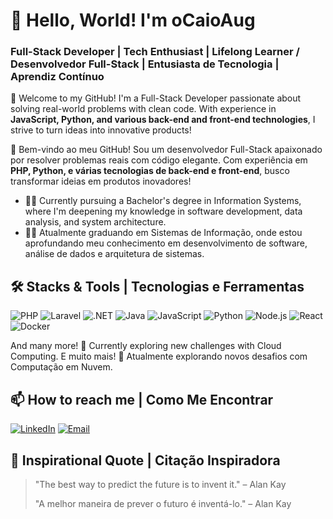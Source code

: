# 👋 Hello, World! I'm oCaioAug
### Full-Stack Developer | Tech Enthusiast | Lifelong Learner / Desenvolvedor Full-Stack | Entusiasta de Tecnologia | Aprendiz Contínuo 

🚀 Welcome to my GitHub! I'm a Full-Stack Developer passionate about solving real-world problems with clean code. With experience in **JavaScript, Python, and various back-end and front-end technologies**, I strive to turn ideas into innovative products!

🚀 Bem-vindo ao meu GitHub! Sou um desenvolvedor Full-Stack apaixonado por resolver problemas reais com código elegante. Com experiência em **PHP, Python, e várias tecnologias de back-end e front-end**, busco transformar ideias em produtos inovadores!

- 👨‍🎓 Currently pursuing a Bachelor's degree in Information Systems, where I'm deepening my knowledge in software development, data analysis, and system architecture.
- 👨‍🎓 Atualmente graduando em Sistemas de Informação, onde estou aprofundando meu conhecimento em desenvolvimento de software, análise de dados e arquitetura de sistemas.

## 🛠️ Stacks & Tools | Tecnologias e Ferramentas 

![PHP](https://img.shields.io/badge/-PHP-777BB4?logo=php&logoColor=white&style=flat-square)
![Laravel](https://img.shields.io/badge/-Laravel-FF2D20?logo=laravel&logoColor=white&style=flat-square)
![.NET](https://img.shields.io/badge/-DOTNET?logo=dotnet&logoColor=white&style=flat-square)
![Java](https://img.shields.io/badge/-Java-007396?logo=java&logoColor=white&style=flat-square)
![JavaScript](https://img.shields.io/badge/-JavaScript-F7DF1E?logo=javascript&logoColor=black&style=flat-square)
![Python](https://img.shields.io/badge/-Python-3776AB?logo=python&logoColor=white&style=flat-square)
![Node.js](https://img.shields.io/badge/-Node.js-339933?logo=node.js&logoColor=white&style=flat-square)
![React](https://img.shields.io/badge/-React-61DAFB?logo=react&logoColor=black&style=flat-square)
![Docker](https://img.shields.io/badge/-Docker-2496ED?logo=docker&logoColor=white&style=flat-square)

And many more! 🌱 Currently exploring new challenges with Cloud Computing.
E muito mais! 🌱 Atualmente explorando novos desafios com Computação em Nuvem.

## 📫 How to reach me | Como Me Encontrar 

[![LinkedIn](https://img.shields.io/badge/-LinkedIn-0077B5?logo=linkedin&logoColor=white&style=flat-square)](https://www.linkedin.com/in/caio-augusto-331818229/)
[![Email](https://img.shields.io/badge/Email-D14836?logo=gmail&logoColor=white&style=flat-square)](mailto:ocaioaug.dev@protonmail.com)

## 💬 Inspirational Quote | Citação Inspiradora

> "The best way to predict the future is to invent it." – Alan Kay
>
> "A melhor maneira de prever o futuro é inventá-lo." – Alan Kay
